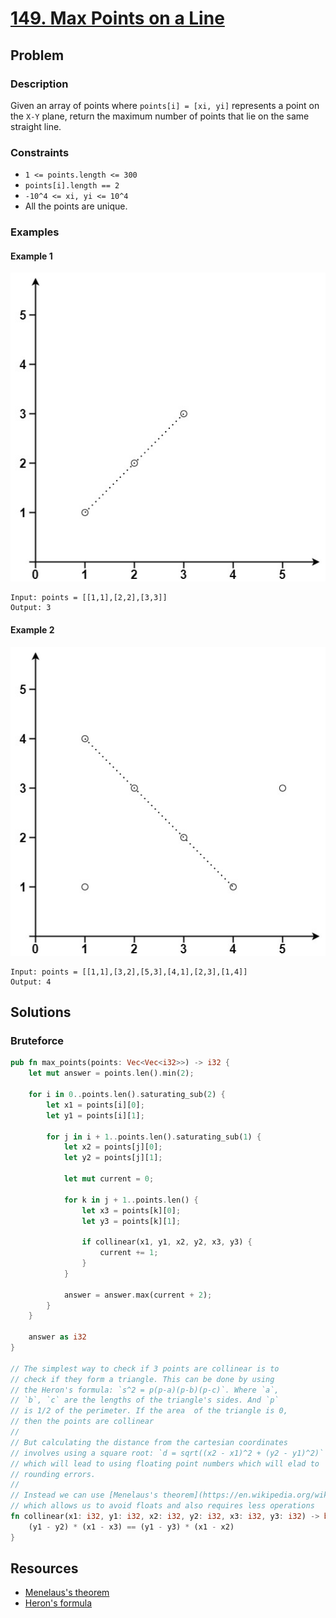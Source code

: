 # [149. Max Points on a Line](https://leetcode.com/problems/max-points-on-a-line/)

## Problem

### Description

Given an array of points where `points[i] = [xi, yi]` represents a point on
the `X-Y` plane, return the maximum number of points that lie on the same
straight line.

### Constraints

* `1 <= points.length <= 300`
* `points[i].length == 2`
* `-10^4 <= xi, yi <= 10^4`
* All the points are unique.

### Examples

#### Example 1

![image](resources/149/ex1.jpg)

```text
Input: points = [[1,1],[2,2],[3,3]]
Output: 3
```

#### Example 2

![image](resources/149/ex2.jpg)

```text
Input: points = [[1,1],[3,2],[5,3],[4,1],[2,3],[1,4]]
Output: 4
```

## Solutions

### Bruteforce

```rust
pub fn max_points(points: Vec<Vec<i32>>) -> i32 {
    let mut answer = points.len().min(2);

    for i in 0..points.len().saturating_sub(2) {
        let x1 = points[i][0];
        let y1 = points[i][1];

        for j in i + 1..points.len().saturating_sub(1) {
            let x2 = points[j][0];
            let y2 = points[j][1];

            let mut current = 0;

            for k in j + 1..points.len() {
                let x3 = points[k][0];
                let y3 = points[k][1];

                if collinear(x1, y1, x2, y2, x3, y3) {
                    current += 1;
                }
            }

            answer = answer.max(current + 2);
        }
    }

    answer as i32
}

// The simplest way to check if 3 points are collinear is to
// check if they form a triangle. This can be done by using
// the Heron's formula: `s^2 = p(p-a)(p-b)(p-c)`. Where `a`,
// `b`, `c` are the lengths of the triangle's sides. And `p`
// is 1/2 of the perimeter. If the area  of the triangle is 0,
// then the points are collinear
//
// But calculating the distance from the cartesian coordinates
// involves using a square root: `d = sqrt((x2 - x1)^2 + (y2 - y1)^2)`
// which will lead to using floating point numbers which will elad to
// rounding errors.
//
// Instead we can use [Menelaus's theorem](https://en.wikipedia.org/wiki/Menelaus%27s_theorem)
// which allows us to avoid floats and also requires less operations
fn collinear(x1: i32, y1: i32, x2: i32, y2: i32, x3: i32, y3: i32) -> bool {
    (y1 - y2) * (x1 - x3) == (y1 - y3) * (x1 - x2)
}
```

## Resources

* [Menelaus's theorem](https://en.wikipedia.org/wiki/Menelaus%27s_theorem)
* [Heron's formula](https://en.wikipedia.org/wiki/Heron's_formula)
